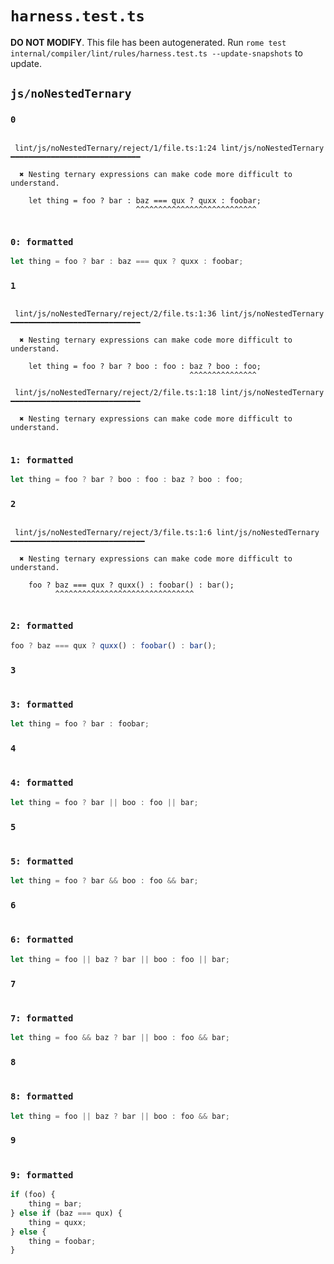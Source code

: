 # `harness.test.ts`

**DO NOT MODIFY**. This file has been autogenerated. Run `rome test internal/compiler/lint/rules/harness.test.ts --update-snapshots` to update.

## `js/noNestedTernary`

### `0`

```

 lint/js/noNestedTernary/reject/1/file.ts:1:24 lint/js/noNestedTernary ━━━━━━━━━━━━━━━━━━━━━━━━━━━━━

  ✖ Nesting ternary expressions can make code more difficult to understand.

    let thing = foo ? bar : baz === qux ? quxx : foobar;
                            ^^^^^^^^^^^^^^^^^^^^^^^^^^^


```

### `0: formatted`

```ts
let thing = foo ? bar : baz === qux ? quxx : foobar;

```

### `1`

```

 lint/js/noNestedTernary/reject/2/file.ts:1:36 lint/js/noNestedTernary ━━━━━━━━━━━━━━━━━━━━━━━━━━━━━

  ✖ Nesting ternary expressions can make code more difficult to understand.

    let thing = foo ? bar ? boo : foo : baz ? boo : foo;
                                        ^^^^^^^^^^^^^^^

 lint/js/noNestedTernary/reject/2/file.ts:1:18 lint/js/noNestedTernary ━━━━━━━━━━━━━━━━━━━━━━━━━━━━━

  ✖ Nesting ternary expressions can make code more difficult to understand.


```

### `1: formatted`

```ts
let thing = foo ? bar ? boo : foo : baz ? boo : foo;

```

### `2`

```

 lint/js/noNestedTernary/reject/3/file.ts:1:6 lint/js/noNestedTernary ━━━━━━━━━━━━━━━━━━━━━━━━━━━━━━

  ✖ Nesting ternary expressions can make code more difficult to understand.

    foo ? baz === qux ? quxx() : foobar() : bar();
          ^^^^^^^^^^^^^^^^^^^^^^^^^^^^^^^


```

### `2: formatted`

```ts
foo ? baz === qux ? quxx() : foobar() : bar();

```

### `3`

```

```

### `3: formatted`

```ts
let thing = foo ? bar : foobar;

```

### `4`

```

```

### `4: formatted`

```ts
let thing = foo ? bar || boo : foo || bar;

```

### `5`

```

```

### `5: formatted`

```ts
let thing = foo ? bar && boo : foo && bar;

```

### `6`

```

```

### `6: formatted`

```ts
let thing = foo || baz ? bar || boo : foo || bar;

```

### `7`

```

```

### `7: formatted`

```ts
let thing = foo && baz ? bar || boo : foo && bar;

```

### `8`

```

```

### `8: formatted`

```ts
let thing = foo || baz ? bar || boo : foo && bar;

```

### `9`

```

```

### `9: formatted`

```ts
if (foo) {
	thing = bar;
} else if (baz === qux) {
	thing = quxx;
} else {
	thing = foobar;
}

```
